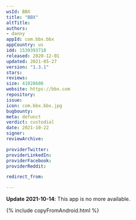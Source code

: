 ```yaml
---
wsId: BBX
title: "BBX"
altTitle: 
authors:
- danny
appId: com.bbx.bbx
appCountry: us
idd: 1539393718
released: 2020-12-01
updated: 2021-05-27
version: "1.3.1"
stars: 
reviews: 
size: 41028608
website: https://bbx.com
repository: 
issue: 
icon: com.bbx.bbx.jpg
bugbounty: 
meta: defunct
verdict: custodial
date: 2021-10-22
signer: 
reviewArchive:

providerTwitter: 
providerLinkedIn: 
providerFacebook: 
providerReddit: 

redirect_from:

---
```


**Update 2021-10-14**: This app is no more available.


{% include copyFromAndroid.html %}
